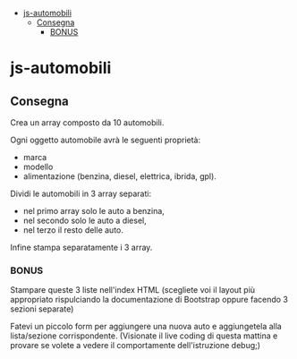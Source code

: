 - [js-automobili](#js-automobili)
  - [Consegna](#consegna)
    - [BONUS](#bonus)

# js-automobili

## Consegna

Crea un array composto da 10 automobili.

Ogni oggetto automobile avrà le seguenti proprietà:

- marca
- modello
- alimentazione (benzina, diesel, elettrica, ibrida, gpl).

Dividi le automobili in 3 array separati:

- nel primo array solo le auto a benzina,
- nel secondo solo le auto a diesel,
- nel terzo il resto delle auto.

Infine stampa separatamente i 3 array.

### BONUS

Stampare queste 3 liste nell'index HTML (scegliete voi il layout più appropriato rispulciando la documentazione di Bootstrap oppure facendo 3 sezioni separate)

Fatevi un piccolo form per aggiungere una nuova auto e aggiungetela alla lista/sezione corrispondente. (Visionate il live coding di questa mattina e provare se volete a vedere il comportamente dell'istruzione debug;)
